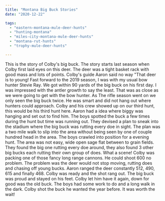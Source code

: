 ```yaml
---
title: "Montana Big Buck Stories"
date: "2020-12-22"

tags: 
  - "eastern-montana-mule-deer-hunts"
  - "hunting-montana"
  - "miles-city-montana-mule-deer-hunts"
  - "montana-rut-hunts"
  - "trophy-mule-deer-hunts"

---
```


This is the story of Colby's big buck. The story starts last season when Colby first laid eyes on this deer. The deer was a tight basket rack with good mass and lots of points. Colby's guide Aaron said no way "That deer is to young! Fast forward to the 2019 season, I was with my usual bow hunter Stevie Ray. We got within 90 yards of the big buck on his first day. I was impressed with the antler growth to say the least. That was as close as we were going to get with the bow hunter. As The rifle season went on we only seen the big buck twice. He was smart and did not hang out where hunters could approach. Colby and his crew showed up on our third hunt, this would be his third hunt here. Aaron had a idea where biggy was hanging and set out to find him. The boys spotted the buck a few times during the hunt but time was running out. They devised a plan to sneak into the stadium where the big buck was rutting every doe in sight. The plan was a two mile walk to slip into the area without being seen by one of couple hundred head in the area. The boys crawled into position for a evening hunt. The area was not easy, wide open sage flat between to grain fields. They found the big one rutting every doe around, they also found 3 other big bucks each rutting their own group of does. What a scene! Colby was packing one of those fancy long range cannons. He could shoot 600 no problem. The problem was the deer would not stop moving, rutting does and chasing off young bucks. Aaron ranged the deer constantly 512, 490, 615 and finally 468. Colby was ready and the shot rang out. The big buck was proud and stayed on his feet. Colby let him have it again, down for good was the old buck. The boys had some work to do and a long walk in the dark. Colby shot the buck he wanted the year before. It was worth the wait!

